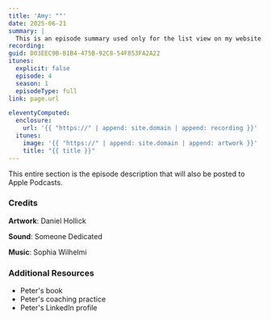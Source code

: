 ```yaml
---
title: 'Amy: ""'
date: 2025-06-21
summary: |
  This is an episode summary used only for the list view on my website.
recording:
guid: D03EEC9B-B1B4-475B-92C8-54F853FA2A22
itunes:
  explicit: false
  episode: 4
  season: 1
  episodeType: full
link: page.url

eleventyComputed:
  enclosure:
    url: '{{ "https://" | append: site.domain | append: recording }}'
  itunes:
    image: '{{ "https://" | append: site.domain | append: artwork }}'
    title: "{{ title }}"
---
```


This entire section is the episode description that will also be posted to Apple Podcasts.

### Credits

**Artwork**: Daniel Hollick

**Sound**: Someone Dedicated

**Music**: Sophia Wilhelmi

### Additional Resources

- Peter's book
- Peter's coaching practice
- Peter's LinkedIn profile
